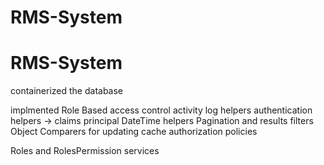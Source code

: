 # RMS-System
# RMS-System

containerized the database

implmented Role Based access control 
activity log helpers
authentication helpers -> claims principal
DateTime helpers
Pagination and results filters
Object Comparers for updating
cache
authorization policies

Roles and RolesPermission services